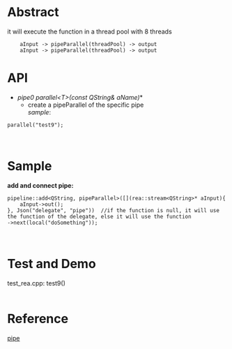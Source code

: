 # Abstract
it will execute the function in a thread pool with 8 threads
```
    aInput -> pipeParallel(threadPool) -> output
    aInput -> pipeParallel(threadPool) -> output
```

# API
* **pipe0* parallel<T\>(const QString& aName)**  
    - create a pipeParallel of the specific pipe  
_sample_:  
```
parallel("test9");
```  
</br>

# Sample
**add and connect pipe:**  
```
pipeline::add<QString, pipeParallel>([](rea::stream<QString>* aInput){
    aInput->out();
}, Json("delegate", "pipe"))  //if the function is null, it will use the function of the delegate, else it will use the function
->next(local("doSomething"));
```  
</br>

# Test and Demo
test_rea.cpp: test9()  
</br>

# Reference
[pipe](pipe.md)